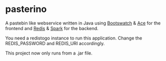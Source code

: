 # pasterino

A pastebin like webservice written in Java using [Bootswatch](https://bootswatch.com/) &amp; [Ace](http://ace.c9.io/) for the frontend and [Redis](http://redis.io) &amp; [Spark](http://sparkjava.com/) for the backend.

You need a redistogo instance to run this application. Change the REDIS_PASSWORD and REDIS_URI accordingly.

This project now only runs from a .jar file.
